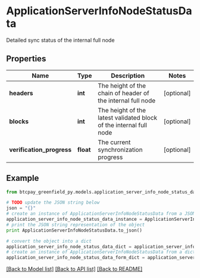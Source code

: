 # ApplicationServerInfoNodeStatusData

Detailed sync status of the internal full node

## Properties
Name | Type | Description | Notes
------------ | ------------- | ------------- | -------------
**headers** | **int** | The height of the chain of header of the internal full node | [optional] 
**blocks** | **int** | The height of the latest validated block of the internal full node | [optional] 
**verification_progress** | **float** | The current synchronization progress | [optional] 

## Example

```python
from btcpay_greenfield_py.models.application_server_info_node_status_data import ApplicationServerInfoNodeStatusData

# TODO update the JSON string below
json = "{}"
# create an instance of ApplicationServerInfoNodeStatusData from a JSON string
application_server_info_node_status_data_instance = ApplicationServerInfoNodeStatusData.from_json(json)
# print the JSON string representation of the object
print ApplicationServerInfoNodeStatusData.to_json()

# convert the object into a dict
application_server_info_node_status_data_dict = application_server_info_node_status_data_instance.to_dict()
# create an instance of ApplicationServerInfoNodeStatusData from a dict
application_server_info_node_status_data_form_dict = application_server_info_node_status_data.from_dict(application_server_info_node_status_data_dict)
```
[[Back to Model list]](../README.md#documentation-for-models) [[Back to API list]](../README.md#documentation-for-api-endpoints) [[Back to README]](../README.md)


